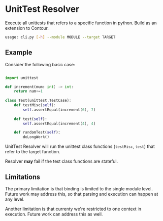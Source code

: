 # UnitTest Resolver

Execute all unittests that refers to a specific function in python. Build as an extension to Contour.


```sh
usage: cli.py [-h] --module MODULE --target TARGET
```



## Example
Consider the following basic case:
```py

import unittest

def increment(num: int) -> int:
    return num+=1
    
class Test(unittest.TestCase):
    def testMisc(self):
        self.assertEqual(increment(6), 7)
        
    def test(self):
        self.assertEqual(increment(4), 4)

    def randomTest(self):
        doLongWork()
```

UnitTest Resolver will run the unittest class functions (`testMisc`, `test`) that refer to the target function.

Resolver **may** fail if the test class functions are stateful.


## Limitations
The primary limitation is that binding is limited to the single module level. Future work may address this, so that parsing and execution can happen at any level.

Another limitation is that currenty we're restricted to one context in execution. Future work can address this as well.

